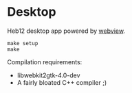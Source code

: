 # Desktop
Heb12 desktop app powered by [webview](https://github.com/webview/).

```
make setup
make
```

Compilation requirements:  
- libwebkit2gtk-4.0-dev  
- A fairly bloated C++ compiler ;)  
